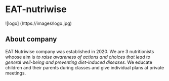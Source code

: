 # EAT-nutriwise
![logo] (https://images\logo.jpg)
## About company
EAT Nutriwise company was established in 2020. 
We are 3 nutritionists whoose aim is *to raise awareness of actions and choices that lead to general well-being and preventing diet-induced diseases.*
We educate children and their parents during classes and give individual plans at private meetings.
